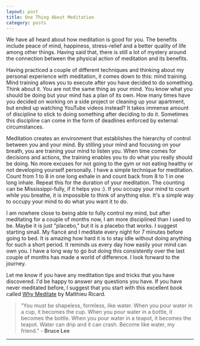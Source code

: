 ```yaml
---
layout: post
title: One Thing About Meditation
category: posts
---
```


We have all heard about how meditation is good for you. The benefits include peace of mind, happiness, stress-relief and a better quality of life among other things. Having said that, there is still a lot of mystery around the connection between the physical action of meditation and its benefits.

Having practiced a couple of different techniques and thinking about my personal experience with meditation, it comes down to this: mind training. Mind training allows you to execute after you have decided to do something. Think about it. You are not the same thing as your mind. You know what you should be doing but your mind has a plan of its own. 
How many times have you decided on working on a side project or cleaning up your apartment, but ended up watching YouTube videos instead? It takes immense amount of discipline to stick to doing something after deciding to do it. Sometimes this discipline can come in the form of deadlines enforced by external circumstances.

Meditation creates an environment that establishes the hierarchy of control between you and your mind. By stilling your mind and focusing on your breath, you are training your mind to listen you. When time comes for decisions and actions, the training enables you to do what you really should be doing. No more excuses for not going to the gym or not eating healthy or not developing yourself personally.
I have a simple technique for meditation. Count from 1 to 8 in one long exhale in and count back from 8 to 1 in one long inhale. Repeat this for the duration of your meditation. The counting can be Mississippi-fully, if it helps you :). If you occupy your mind to count while you breathe, it is impossible to think of anything else. It's a simple way to occupy your mind to do what you want it to do.

I am nowhere close to being able to fully control my mind, but after meditating for a couple of months now, I am more disciplined than I used to be. Maybe it is just "placebo," but it is a placebo that works. I suggest starting small. My fiancé and I meditate every night for 7 minutes before going to bed. It is amazing how hard it is to stay idle without doing anything for such a short period. It reminds us every day how easily your mind can own you. I have a long way to go but doing this consistently over the last couple of months has made a world of difference. I look forward to the journey. 

Let me know if you have any meditation tips and tricks that you have discovered. I'd be happy to answer any questions you have. If you have never meditated before, I suggest that you start with this excellent book called <a href = "http://www.amazon.com/Why-Meditate-Working-Thoughts-Emotions/dp/1401926630">Why Meditate</a> by Matthieu Ricard. 

<blockquote>
“You must be shapeless, formless, like water. When you pour water in a cup, it becomes the cup. When you pour water in a bottle, it becomes the bottle. When you pour water in a teapot, it becomes the teapot. Water can drip and it can crash. Become like water, my friend.” - <b> Bruce Lee </b>
</blockquote>

---
